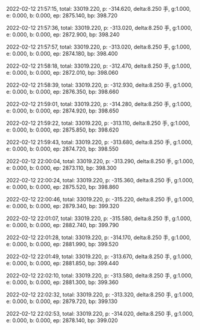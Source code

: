 2022-02-12 21:57:15, total: 33019.220, p: -314.620, delta:8.250 手, g:1.000, e: 0.000, b: 0.000, ep: 2875.140, bp: 398.720

2022-02-12 21:57:36, total: 33019.220, p: -313.020, delta:8.250 手, g:1.000, e: 0.000, b: 0.000, ep: 2872.900, bp: 398.240

2022-02-12 21:57:57, total: 33019.220, p: -313.020, delta:8.250 手, g:1.000, e: 0.000, b: 0.000, ep: 2874.180, bp: 398.400

2022-02-12 21:58:18, total: 33019.220, p: -312.470, delta:8.250 手, g:1.000, e: 0.000, b: 0.000, ep: 2872.010, bp: 398.060

2022-02-12 21:58:39, total: 33019.220, p: -312.930, delta:8.250 手, g:1.000, e: 0.000, b: 0.000, ep: 2876.350, bp: 398.660

2022-02-12 21:59:01, total: 33019.220, p: -314.280, delta:8.250 手, g:1.000, e: 0.000, b: 0.000, ep: 2874.920, bp: 398.650

2022-02-12 21:59:22, total: 33019.220, p: -313.110, delta:8.250 手, g:1.000, e: 0.000, b: 0.000, ep: 2875.850, bp: 398.620

2022-02-12 21:59:43, total: 33019.220, p: -313.680, delta:8.250 手, g:1.000, e: 0.000, b: 0.000, ep: 2874.720, bp: 398.550

2022-02-12 22:00:04, total: 33019.220, p: -313.290, delta:8.250 手, g:1.000, e: 0.000, b: 0.000, ep: 2873.110, bp: 398.300

2022-02-12 22:00:24, total: 33019.220, p: -315.360, delta:8.250 手, g:1.000, e: 0.000, b: 0.000, ep: 2875.520, bp: 398.860

2022-02-12 22:00:46, total: 33019.220, p: -315.220, delta:8.250 手, g:1.000, e: 0.000, b: 0.000, ep: 2879.340, bp: 399.320

2022-02-12 22:01:07, total: 33019.220, p: -315.580, delta:8.250 手, g:1.000, e: 0.000, b: 0.000, ep: 2882.740, bp: 399.790

2022-02-12 22:01:28, total: 33019.220, p: -314.170, delta:8.250 手, g:1.000, e: 0.000, b: 0.000, ep: 2881.990, bp: 399.520

2022-02-12 22:01:49, total: 33019.220, p: -313.670, delta:8.250 手, g:1.000, e: 0.000, b: 0.000, ep: 2881.850, bp: 399.440

2022-02-12 22:02:10, total: 33019.220, p: -313.580, delta:8.250 手, g:1.000, e: 0.000, b: 0.000, ep: 2881.300, bp: 399.360

2022-02-12 22:02:32, total: 33019.220, p: -313.320, delta:8.250 手, g:1.000, e: 0.000, b: 0.000, ep: 2879.720, bp: 399.130

2022-02-12 22:02:53, total: 33019.220, p: -314.020, delta:8.250 手, g:1.000, e: 0.000, b: 0.000, ep: 2878.140, bp: 399.020